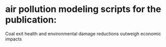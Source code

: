 # air pollution modeling scripts for the publication:
Coal exit health and environmental damage reductions outweigh economic impacts
